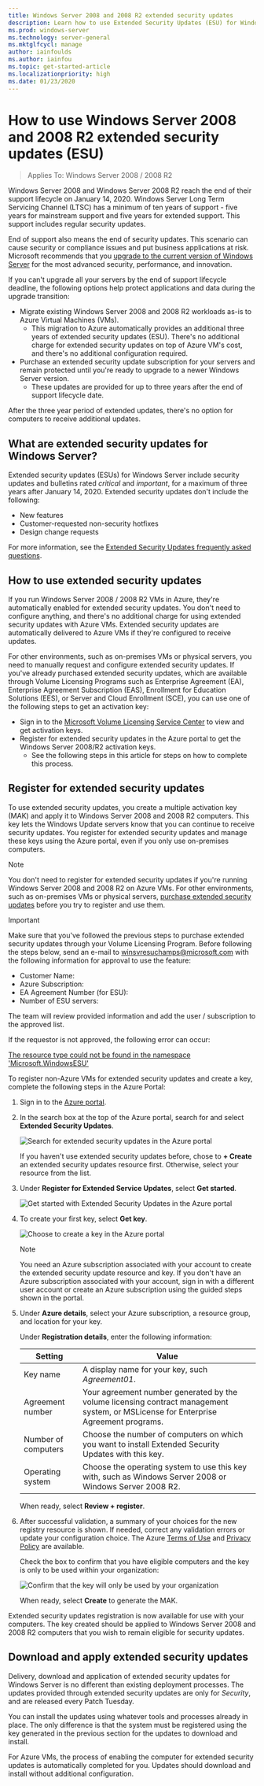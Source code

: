```yaml
---
title: Windows Server 2008 and 2008 R2 extended security updates
description: Learn how to use Extended Security Updates (ESU) for Windows Server 2008 and 2008 R2 after the end of their support lifecycle.
ms.prod: windows-server
ms.technology: server-general
ms.mktglfcycl: manage
author: iainfoulds
ms.author: iainfou
ms.topic: get-started-article
ms.localizationpriority: high
ms.date: 01/23/2020
---
```


# How to use Windows Server 2008 and 2008 R2 extended security updates (ESU)

>Applies To: Windows Server 2008 / 2008 R2

Windows Server 2008 and Windows Server 2008 R2 reach the end of their support lifecycle on January 14, 2020. Windows Server Long Term Servicing Channel (LTSC) has a minimum of ten years of support - five years for mainstream support and five years for extended support. This support includes regular security updates.

End of support also means the end of security updates. This scenario can cause security or compliance issues and put business applications at risk. Microsoft recommends that you [upgrade to the current version of Windows Server](modernize-windows-server-2008.md) for the most advanced security, performance, and innovation.

If you can't upgrade all your servers by the end of support lifecycle deadline, the following options help protect applications and data during the upgrade transition:

* Migrate existing Windows Server 2008 and 2008 R2 workloads as-is to Azure Virtual Machines (VMs).
    * This migration to Azure automatically provides an additional three years of extended security updates (ESU). There's no additional charge for extended security updates on top of Azure VM's cost, and there's no additional configuration required.
* Purchase an extended security update subscription for your servers and remain protected until you're ready to upgrade to a newer Windows Server version.
    * These updates are provided for up to three years after the end of support lifecycle date.

After the three year period of extended updates, there's no option for computers to receive additional updates.

## What are extended security updates for Windows Server?

Extended security updates (ESUs) for Windows Server include security updates and bulletins rated *critical* and *important*, for a maximum of three years after January 14, 2020. Extended security updates don't include the following:

* New features
* Customer-requested non-security hotfixes
* Design change requests

For more information, see the [Extended Security Updates frequently asked questions](https://www.microsoft.com/cloud-platform/extended-security-updates).

## How to use extended security updates

If you run Windows Server 2008 / 2008 R2 VMs in Azure, they're automatically enabled for extended security updates. You don't need to configure anything, and there's no additional charge for using extended security updates with Azure VMs. Extended security updates are automatically delivered to Azure VMs if they're configured to receive updates.

For other environments, such as on-premises VMs or physical servers, you need to manually request and configure extended security updates. If you've already purchased extended security updates, which are available through Volume Licensing Programs such as Enterprise Agreement (EA), Enterprise Agreement Subscription (EAS), Enrollment for Education Solutions (EES), or Server and Cloud Enrollment (SCE), you can use one of the following steps to get an activation key:

* Sign in to the [Microsoft Volume Licensing Service Center](https://www.microsoft.com/Licensing/servicecenter/default.aspx) to view and get activation keys.
* Register for extended security updates in the Azure portal to get the Windows Server 2008/R2 activation keys.
    * See the following steps in this article for steps on how to complete this process.

## Register for extended security updates

To use extended security updates, you create a multiple activation key (MAK) and apply it to Windows Server 2008 and 2008 R2 computers. This key lets the Windows Update servers know that you can continue to receive security updates. You register for extended security updates and manage these keys using the Azure portal, even if you only use on-premises computers.

> [!NOTE]
>
> You don't need to register for extended security updates if you're running Windows Server 2008 and 2008 R2 on Azure VMs. For other environments, such as on-premises VMs or physical servers, [purchase extended security updates](https://www.microsoft.com/licensing/how-to-buy/how-to-buy) before you try to register and use them.

> [!IMPORTANT]
>
> Make sure that you've followed the previous steps to purchase extended security updates through your Volume Licensing Program. Before following the steps below, send an e-mail to [winsvresuchamps@microsoft.com](mailto:winsvresuchamps@microsoft.com) with the following information for approval to use the feature:
>
> * Customer Name:
> * Azure Subscription:
> * EA Agreement Number (for ESU):
> * Number of ESU servers:
>
> The team will review provided information and add the user / subscription to the approved list.
>
> If the requestor is not approved, the following error can occur:
>
> [The resource type could not be found in the namespace 'Microsoft.WindowsESU'](https://social.msdn.microsoft.com/Forums/office/94b16a89-3149-43da-865d-abf7dba7b977/the-resource-type-could-not-be-found-in-the-namespace-microsoftwindowsesu-for-api-version)

To register non-Azure VMs for extended security updates and create a key, complete the following steps in the Azure Portal:

1. Sign in to the [Azure portal](https://portal.azure.com/).
1. In the search box at the top of the Azure portal, search for and select **Extended Security Updates**.

    ![Search for extended security updates in the Azure portal](media/extended-security-updates/esu-portal-search.png)

    If you haven't use extended security updates before, chose to **+ Create** an extended security updates resource first. Otherwise, select your resource from the list.

1. Under **Register for Extended Service Updates**, select **Get started**.

    ![Get started with Extended Security Updates in the Azure portal](media/extended-security-updates/get-started-with-esu.png)

1. To create your first key, select **Get key**.

    ![Choose to create a key in the Azure portal](media/extended-security-updates/get-key.png)

    > [!NOTE]
    > You need an Azure subscription associated with your account to create the extended security update resource and key. If you don't have an Azure subscription associated with your account, sign in with a different user account or create an Azure subscription using the guided steps shown in the portal.

1. Under **Azure details**, select your Azure subscription, a resource group, and location for your key.

    Under **Registration details**, enter the following information:

    | Setting             | Value |
    |---------------------|-------|
    | Key name            | A display name for your key, such *Agreement01*. |
    | Agreement number    | Your agreement number generated by the volume licensing contract management system, or MSLicense for Enterprise Agreement programs. |
    | Number of computers | Choose the number of computers on which you want to install Extended Security Updates with this key.​ |
    | Operating system    | Choose the operating system to use this key with, such as Windows Server 2008 or Windows Server 2008 R2. |

    When ready, select **Review + register**.

1. After successful validation, a summary of your choices for the new registry resource is shown. If needed, correct any validation errors or update your configuration choice. The Azure [Terms of Use](https://azure.microsoft.com/support/legal/) and [Privacy Policy](https://privacy.microsoft.com/privacystatement) are available.

    Check the box to confirm that you have eligible computers and the key is only to be used within your organization:

    ![Confirm that the key will only be used by your organization](media/extended-security-updates/confirm-key-usage.png)

    When ready, select **Create** to generate the MAK.

Extended security updates registration is now available for use with your computers. The key created should be applied to Windows Server 2008 and 2008 R2 computers that you wish to remain eligible for security updates.

## Download and apply extended security updates

Delivery, download and application of extended security updates for Windows Server is no different than existing deployment processes. The updates provided through extended security updates are only for *Security*, and are released every Patch Tuesday.

You can install the updates using whatever tools and processes already in place. The only difference is that the system must be registered using the key generated in the previous section for the updates to download and install.

For Azure VMs, the process of enabling the computer for extended security updates is automatically completed for you. Updates should download and install without additional configuration.
